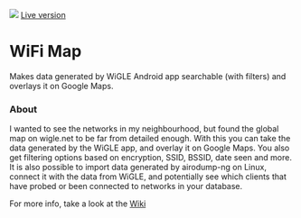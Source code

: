 ![](http://i.imgur.com/FJBoO1a.png)
[Live version](http://wifikart.net)

# WiFi Map
Makes data generated by WiGLE Android app searchable (with filters) and overlays it on Google Maps.

### About

I wanted to see the networks in my neighbourhood, but found the global map on wigle.net to be far from detailed enough. With this you can take the data generated by the WiGLE app, and overlay it on Google Maps. You also get filtering options based on encryption, SSID, BSSID, date seen and more.
It is also possible to import data generated by airodump-ng on Linux, connect it with the data from WiGLE, and potentially see which clients that have probed or been connected to networks in your database.

For more info, take a look at the [Wiki](https://github.com/Znerox/wifimap/wiki)
